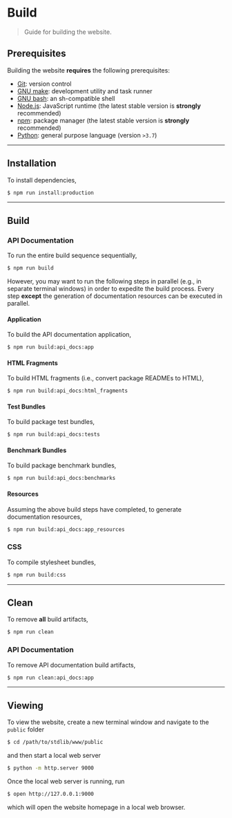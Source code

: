 <!--

@license Apache-2.0

Copyright (c) 2019 The Stdlib Authors.

Licensed under the Apache License, Version 2.0 (the "License");
you may not use this file except in compliance with the License.
You may obtain a copy of the License at

   http://www.apache.org/licenses/LICENSE-2.0

Unless required by applicable law or agreed to in writing, software
distributed under the License is distributed on an "AS IS" BASIS,
WITHOUT WARRANTIES OR CONDITIONS OF ANY KIND, either express or implied.
See the License for the specific language governing permissions and
limitations under the License.

-->

# Build

> Guide for building the website.

## Prerequisites

Building the website **requires** the following prerequisites:

-   [Git][git]: version control
-   [GNU make][make]: development utility and task runner
-   [GNU bash][bash]: an sh-compatible shell
-   [Node.js][node-js]: JavaScript runtime (the latest stable version is **strongly** recommended)
-   [npm][npm]: package manager (the latest stable version is **strongly** recommended)
-   [Python][python]: general purpose language (version `>3.7`)

* * *

## Installation

To install dependencies,

```bash
$ npm run install:production
```

* * *

## Build

### API Documentation

To run the entire build sequence sequentially,

```bash
$ npm run build
```

However, you may want to run the following steps in parallel (e.g., in separate terminal windows) in order to expedite the build process. Every step **except** the generation of documentation resources can be executed in parallel.

#### Application

To build the API documentation application,

```bash
$ npm run build:api_docs:app
```

#### HTML Fragments

To build HTML fragments (i.e., convert package READMEs to HTML),

```bash
$ npm run build:api_docs:html_fragments
```

#### Test Bundles

To build package test bundles,

```bash
$ npm run build:api_docs:tests
```

#### Benchmark Bundles

To build package benchmark bundles,

```bash
$ npm run build:api_docs:benchmarks
```

#### Resources

Assuming the above build steps have completed, to generate documentation resources,

```bash
$ npm run build:api_docs:app_resources
```

### CSS

To compile stylesheet bundles,

```bash
$ npm run build:css
```

* * *

## Clean

To remove **all** build artifacts,

```bash
$ npm run clean
```

### API Documentation

To remove API documentation build artifacts,

```bash
$ npm run clean:api_docs:app
```

* * *

## Viewing

To view the website, create a new terminal window and navigate to the `public` folder

```bash
$ cd /path/to/stdlib/www/public
```

and then start a local web server

```bash
$ python -m http.server 9000
```

Once the local web server is running, run

```bash
$ open http://127.0.0.1:9000
```

which will open the website homepage in a local web browser.

<!-- Section for all links. Make sure to keep an empty line after the `section` element and another before the `/section` close. -->

<section class="links">

[git]: http://git-scm.com/

[make]: https://www.gnu.org/software/make

[bash]: https://www.gnu.org/software/bash/

[node-js]: https://nodejs.org/en/

[npm]: https://www.npmjs.com/

[python]: https://www.python.org/

</section>

<!-- /.links -->
